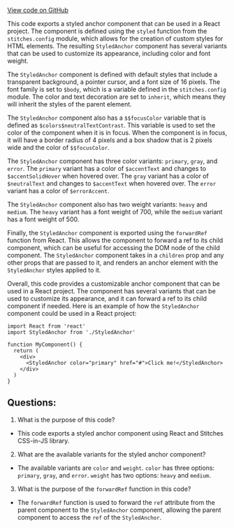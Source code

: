 [View code on GitHub](zoo-labs/zoo/blob/master/ui/src/primitives/Anchor.tsx)

This code exports a styled anchor component that can be used in a React project. The component is defined using the `styled` function from the `stitches.config` module, which allows for the creation of custom styles for HTML elements. The resulting `StyledAnchor` component has several variants that can be used to customize its appearance, including color and font weight.

The `StyledAnchor` component is defined with default styles that include a transparent background, a pointer cursor, and a font size of 16 pixels. The font family is set to `$body`, which is a variable defined in the `stitches.config` module. The color and text decoration are set to `inherit`, which means they will inherit the styles of the parent element.

The `StyledAnchor` component also has a `$$focusColor` variable that is defined as `$colors$neutralTextContrast`. This variable is used to set the color of the component when it is in focus. When the component is in focus, it will have a border radius of 4 pixels and a box shadow that is 2 pixels wide and the color of `$$focusColor`.

The `StyledAnchor` component has three color variants: `primary`, `gray`, and `error`. The `primary` variant has a color of `$accentText` and changes to `$accentSolidHover` when hovered over. The `gray` variant has a color of `$neutralText` and changes to `$accentText` when hovered over. The `error` variant has a color of `$errorAccent`.

The `StyledAnchor` component also has two weight variants: `heavy` and `medium`. The `heavy` variant has a font weight of 700, while the `medium` variant has a font weight of 500.

Finally, the `StyledAnchor` component is exported using the `forwardRef` function from React. This allows the component to forward a ref to its child component, which can be useful for accessing the DOM node of the child component. The `StyledAnchor` component takes in a `children` prop and any other props that are passed to it, and renders an anchor element with the `StyledAnchor` styles applied to it.

Overall, this code provides a customizable anchor component that can be used in a React project. The component has several variants that can be used to customize its appearance, and it can forward a ref to its child component if needed. Here is an example of how the `StyledAnchor` component could be used in a React project:

```
import React from 'react'
import StyledAnchor from './StyledAnchor'

function MyComponent() {
  return (
    <div>
      <StyledAnchor color="primary" href="#">Click me!</StyledAnchor>
    </div>
  )
}
```
## Questions: 
 1. What is the purpose of this code?
- This code exports a styled anchor component using React and Stitches CSS-in-JS library.

2. What are the available variants for the styled anchor component?
- The available variants are `color` and `weight`. `color` has three options: `primary`, `gray`, and `error`. `weight` has two options: `heavy` and `medium`.

3. What is the purpose of the `forwardRef` function in this code?
- The `forwardRef` function is used to forward the `ref` attribute from the parent component to the `StyledAnchor` component, allowing the parent component to access the `ref` of the `StyledAnchor`.